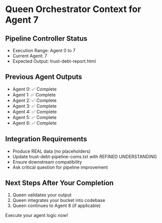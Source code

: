 
# Queen Orchestrator Context for Agent 7

## Pipeline Controller Status
- Execution Range: Agent 0 to 7
- Current Agent: 7
- Expected Output: trust-debt-report.html

## Previous Agent Outputs
- Agent 0: ✅ Complete 
- Agent 1: ✅ Complete 
- Agent 2: ✅ Complete 
- Agent 3: ✅ Complete 
- Agent 4: ✅ Complete 
- Agent 5: ✅ Complete 
- Agent 6: ✅ Complete 

## Integration Requirements
- Produce REAL data (no placeholders)
- Update trust-debt-pipeline-coms.txt with REFINED UNDERSTANDING
- Ensure downstream compatibility
- Ask critical question for pipeline improvement

## Next Steps After Your Completion
1. Queen validates your output
2. Queen integrates your bucket into codebase
3. Queen continues to Agent 8 (if applicable)

Execute your agent logic now!
